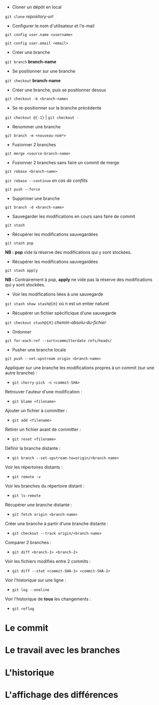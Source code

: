 - Cloner un dépôt en local

`git clone` *repository-url*

- Configurer le nom d'utilisateur et l'e-mail

`git config user.name <username>`

`git config user.email <email>`

- Créer une branche

`git branch` **branch-name**

- Se positionner sur une branche

`git checkout` __branch-name__

- Créer une branche, puis se positionner dessus

`git checkout -b <branch-name>`

- Se re-positionner sur la branche précédente

`git checkout @{-1}` | `git checkout -`

- Renommer une branche

`git branch -m <nouveau-nom*>`

- Fusionner 2 branches

`git merge <source-branch-name>`

- Fusionner 2 branches sans faire un commit de merge

`git rebase <branch-name>`

`git rebase --continue` *en cas de conflits*

`git push --force`

- Supprimer une branche

`git branch -d <branch-name>`

- Sauvegarder les modifications en cours sans faire de commit

`git stash`

- Récupérer les modifications sauvegardées

`git stash pop`
<p>
    <strong>NB :</strong> <strong>pop</strong> vide la réserve des modifications qui y sont stockées.
<p>

- Récupérer les modifications sauvegardées

`git stash apply`
<p>
    <strong>NB :</strong> Contrairement à pop, <strong>apply</strong> ne vide pas la réserve des modifications qui y sont stockées.
<p>

- Voir les modifications liées à une sauvegarde

`git stash show stash@{`*n*`}` où n est un entier naturel

- Récupérer un fichier spécificique d'une sauvegarde

`git checkout stash@{`*n*`}` *chemin-absolu-du-fichier*

- Ordonner

`git for-each-ref --sort=committerdate refs/heads/`

- Pusher une branche locale

`git push --set-upstream origin <branch-name>`

Appliquer sur une branche les modifications propres à un commit (sur une autre branche) :
- `git cherry-pick -n <commit-SHA>`

Retrouver l'auteur d'une modification :
- `git blame <filename>`

Ajouter un fichier à committer :
- `git add <filename>`

Retirer un fichier avant de committer :
- `git reset <filename>`

Définir la branche distante :
- `git branch --set-upstream-to=origin/<branch-name>`

Voir les répertoires distants :
- `git remote -v`

Voir les branches du répertoire distant :
- `git ls-remote`

Récupérer une branche distante :
- `git fetch origin <branch-name>`

Créer une branche à partir d'une branche distante :
- `git checkout --track origin/<branch-name>`

Comparer 2 branches :
- `git diff <branch-1> <branch-2>`

Voir les fichiers modifiés entre 2 commits :
- `git diff --stat <commit-SHA-1> <commit-SHA-2>`

Voir l'historique sur une ligne :
- `git log --oneline`

Voir l'historique de **tous** les changements :
- `git reflog`

# Le commit

# Le travail avec les branches

# L'historique

# L'affichage des différences
